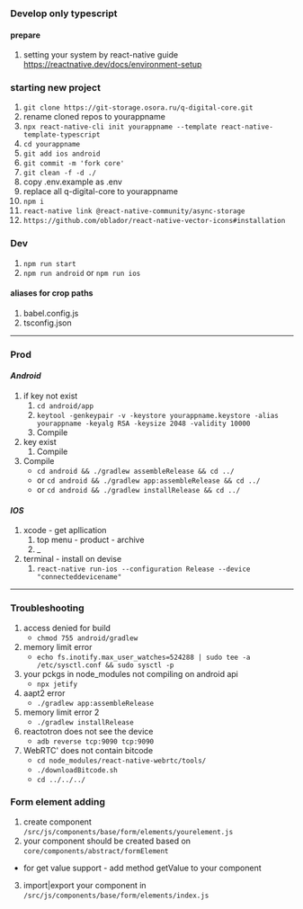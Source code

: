 ### Develop only typescript
#### prepare
1. setting your system by react-native guide https://reactnative.dev/docs/environment-setup
### starting new project
1. `git clone https://git-storage.osora.ru/q-digital-core.git`
2. rename cloned repos to yourappname
3. `npx react-native-cli init yourappname --template react-native-template-typescript`
4. `cd yourappname`
5. `git add ios android`
6. `git commit -m 'fork core'`
7. `git clean -f -d ./`
8. copy .env.example as .env
9. replace all q-digital-core to yourappname
10. `npm i`
11. `react-native link @react-native-community/async-storage`
12. `https://github.com/oblador/react-native-vector-icons#installation`

### Dev
1. `npm run start`
2. `npm run android` or `npm run ios`

#### aliases for crop paths
1. babel.config.js
2. tsconfig.json

---

### Prod
#### ***Android***
1. if key not exist
	1. `cd android/app`
	2. `keytool -genkeypair -v -keystore yourappname.keystore -alias yourappname -keyalg RSA -keysize 2048 -validity 10000`
	3. Compile
2. key exist
	1. Compile
3. Compile
	* `cd android && ./gradlew assembleRelease && cd ../`
	* or `cd android && ./gradlew app:assembleRelease && cd ../`
	* or `cd android && ./gradlew installRelease && cd ../`
#### ***IOS***
1. xcode - get apllication
	1. top menu - product - archive
	2. _
2. terminal - install on devise
	1. `react-native run-ios --configuration Release --device "connecteddevicename"`
---
### Troubleshooting
1. access denied for build
	* `chmod 755 android/gradlew`
2. memory limit error
	* `echo fs.inotify.max_user_watches=524288 | sudo tee -a /etc/sysctl.conf && sudo sysctl -p`
3. your pckgs in node_modules not compiling on android api
	* `npx jetify`
4. aapt2 error
	* `./gradlew app:assembleRelease`
5. memory limit error 2
	* `./gradlew installRelease`
6. reactotron does not see the device
	* `adb reverse tcp:9090 tcp:9090`
7. WebRTC' does not contain bitcode
	* `cd node_modules/react-native-webrtc/tools/`
	* `./downloadBitcode.sh`
	* `cd ../../../`

### Form element adding
1. create component `/src/js/components/base/form/elements/yourelement.js`
2. your component should be created based on `core/components/abstract/formElement`
- for get value support - add method getValue to your component
3. import|export your component in `/src/js/components/base/form/elements/index.js`